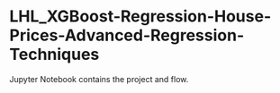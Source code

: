 # LHL_XGBoost-Regression-House-Prices-Advanced-Regression-Techniques

Jupyter Notebook contains the project and flow.
